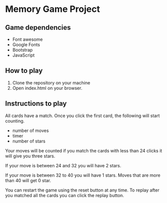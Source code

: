 # Memory Game Project
## Game dependencies 
- Font awesome 
- Google Fonts
- Bootstrap
- JavaScript 

## How to play
1. Clone the repository on your machine
2. Open index.html on your browser. 


## Instructions to play 
All cards have a match. Once you click the first card, the following  will start counting.
 
 *	number of moves
 * 	timer
 *  number of stars

Your moves will be counted if you match the cards with less than 24 clicks it will give you three stars. 

If your move is between 24 and 32 you will have 2 stars. 

If your move is between 32 to 40 you will have 1 stars. Moves that are more than 40 will get 0 star. 

You can restart the game using the reset button at any time. To replay after you matched all the cards you can click the replay button.

